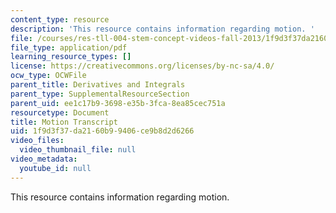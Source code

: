 ```yaml
---
content_type: resource
description: 'This resource contains information regarding motion. '
file: /courses/res-tll-004-stem-concept-videos-fall-2013/1f9d3f37da2160b99406ce9b8d2d6266_MITRES_TLL-004F13_Motion.pdf
file_type: application/pdf
learning_resource_types: []
license: https://creativecommons.org/licenses/by-nc-sa/4.0/
ocw_type: OCWFile
parent_title: Derivatives and Integrals
parent_type: SupplementalResourceSection
parent_uid: ee1c17b9-3698-e35b-3fca-8ea85cec751a
resourcetype: Document
title: Motion Transcript
uid: 1f9d3f37-da21-60b9-9406-ce9b8d2d6266
video_files:
  video_thumbnail_file: null
video_metadata:
  youtube_id: null
---
```

This resource contains information regarding motion. 